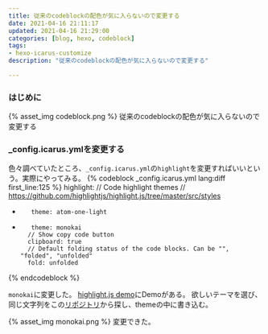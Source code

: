 ```yaml
---
title: 従来のcodeblockの配色が気に入らないので変更する
date: 2021-04-16 21:11:17
updated: 2021-04-16 21:29:00
categories: [blog, hexo, codeblock]
tags:
- hexo-icarus-customize
description: "従来のcodeblockの配色が気に入らないので変更する"

---
```


### はじめに
{% asset_img codeblock.png %}
従来のcodeblockの配色が気に入らないので変更する

### _config.icarus.ymlを変更する
色々調べていたところ、`_config.icarus.yml`の`highlight`を変更すればいいという。実際にやってみる。
{% codeblock _config.icarus.yml lang:diff first_line:125 %}
    highlight:
        // Code highlight themes
        // https://github.com/highlightjs/highlight.js/tree/master/src/styles
-        theme: atom-one-light
+        theme: monokai
        // Show copy code button
        clipboard: true
        // Default folding status of the code blocks. Can be "", "folded", "unfolded"
        fold: unfolded
{% endcodeblock %}

`monokai`に変更した。
[highlight.js demo](https://highlightjs.org/static/demo/)にDemoがある。
欲しいテーマを選び、同じ文字列をこの[リポジトリ](https://github.com/highlightjs/highlight.js/tree/9.18.1/src/styles)から探し、themeの中に書き込む。

{% asset_img monokai.png %}
変更できた。